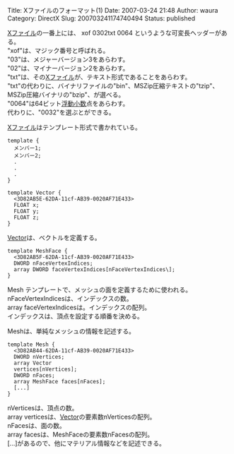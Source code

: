 Title: Xファイルのフォーマット(1)
Date: 2007-03-24 21:48
Author: waura
Category: DirectX
Slug: 200703241174740494
Status: published

[Xファイル](http://d.hatena.ne.jp/keyword/X%A5%D5%A5%A1%A5%A4%A5%EB)の一番上には、
xof 0302txt 0064 というような可変長ヘッダーがある。  
\"xof\"は、マジック番号と呼ばれる。  
\"03\"は、メジャーバージョン3をあらわす。  
\"02\"は、マイナーバージョン2をあらわす。  
\"txt\"は、その[Xファイル](http://d.hatena.ne.jp/keyword/X%A5%D5%A5%A1%A5%A4%A5%EB)が、テキスト形式であることをあらわす。  
\"txt\"の代わりに、バイナリファイルの\"bin\"、MSZip圧縮テキストの\"tzip\"、MSZip圧縮バイナリの\"bzip\"、が選べる。  
\"0064\"は64ビット[浮動小数](http://d.hatena.ne.jp/keyword/%C9%E2%C6%B0%BE%AE%BF%F4)点をあらわす。  
代わりに、\"0032\"を選ぶとができる。

[Xファイル](http://d.hatena.ne.jp/keyword/X%A5%D5%A5%A1%A5%A4%A5%EB)はテンプレート形式で書かれている。  

```
template {    
  メンバー1;  
  メンバー2;  
  .  
  .  
  .  
}
```

```
template Vector {  
  <3D82AB5E-62DA-11cf-AB39-0020AF71E433>  
  FLOAT x;  
  FLOAT y;  
  FLOAT z;  
}
```

[Vector](http://d.hatena.ne.jp/keyword/Vector)は、ベクトルを定義する。

```
template MeshFace {  
  <3D82AB5F-62DA-11cf-AB39-0020AF71E433>  
  DWORD nFaceVertexIndices;  
  array DWORD faceVertexIndices[nFaceVertexIndices\];  
} 
```

Mesh テンプレートで、メッシュの面を定義するために使われる。  
nFaceVertexIndicesは、インデックスの数。  
array faceVertexIndicesは。インデックスの配列。  
インデックスは、頂点を設定する順番を決める。

Meshは、単純なメッシュの情報を記述する。  

```
template Mesh {  
  <3D82AB44-62DA-11cf-AB39-0020AF71E433>  
  DWORD nVertices;  
  array Vector
  vertices[nVertices];  
  DWORD nFaces;  
  array MeshFace faces[nFaces];  
  [...]  
}
```

nVerticesは、頂点の数。  
array
verticesは、[Vector](http://d.hatena.ne.jp/keyword/Vector)の要素数nVerticesの配列。  
nFacesは、面の数。  
array
facesは、MeshFaceの要素数nFacesの配列。  
[...]があるので、他にマテリアル情報などを記述できる。
